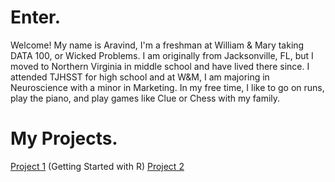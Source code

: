 # Enter.

Welcome! My name is Aravind, I'm a freshman at William & Mary taking DATA 100, or Wicked Problems. I am originally from Jacksonville, FL, but I moved to Northern Virginia in middle school and have lived there since. I attended TJHSST for high school and at W&M, I am majoring in Neuroscience with a minor in Marketing. In my free time, I like to go on runs, play the piano, and play games like Clue or Chess with my family.

# My Projects.

[Project 1](project1.md) (Getting Started with R)
[Project 2](project2.md)
